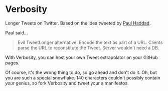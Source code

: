 # Verbosity

Longer Tweets on Twitter.  Based on the idea tweeted by [Paul
Haddad](https://twitter.com/#!/tapbot_paul/status/187669534407262208).

Paul said...

> Evil TweetLonger alternative. Encode the text as part of a URL. Clients parse
> the URL to reconstitute the Tweet. Server wouldn't need a DB.

With Verbosity, you can host your own Tweet extrapolator on your GitHub pages.

Of course, it's the wrong thing to do, so go ahead and don't do it. Oh, but you
are such a special snowflake. 140 characters couldn't possibly contain *your*
genius, so fork Verbosity and tweet your a manifestos.
